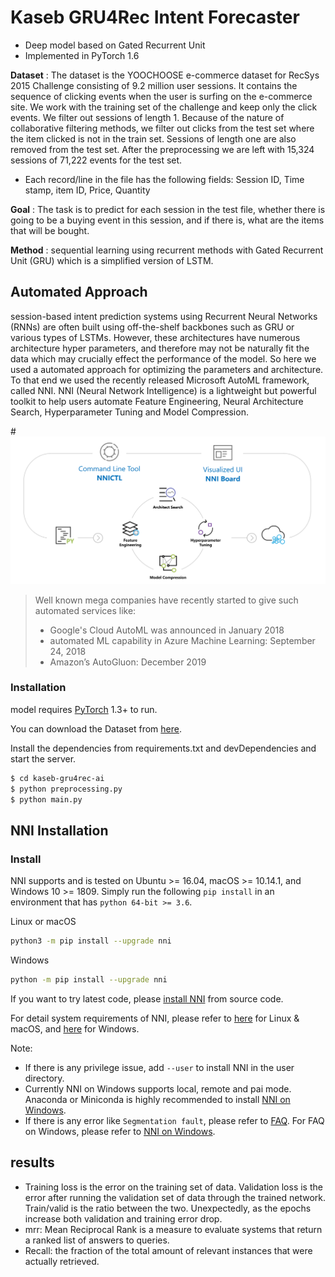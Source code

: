 # Kaseb GRU4Rec Intent Forecaster 

  - Deep model based on Gated Recurrent Unit
  - Implemented in PyTorch 1.6




**Dataset** : The dataset is the YOOCHOOSE e-commerce dataset for RecSys 2015 Challenge consisting of 9.2 million user sessions. It contains the sequence of clicking events when the user is surfing on the e-commerce site. We work with the training set of the challenge and keep only the click events. We filter out sessions of length 1. Because of the nature of collaborative filtering methods, we filter out clicks from the test set where the item clicked is not in the train set. Sessions of length
one are also removed from the test set. After the preprocessing we are left with 15,324 sessions of
71,222 events for the test set.
* Each record/line in the file has the following fields: Session ID, Time stamp, item ID, Price, Quantity


**Goal** : The task is to predict for each session in the test file, whether there is going to be a buying event in this session, and if there is, what are the items that will be bought.


**Method** : sequential learning using recurrent methods with Gated Recurrent Unit (GRU) which is a simplified version of LSTM.


## Automated Approach 
session-based intent prediction systems using Recurrent Neural Networks (RNNs) are often built using off-the-shelf backbones such as GRU or various types of LSTMs. However, these architectures have numerous architecture hyper parameters, and therefore may not be naturally fit the data which may crucially effect the performance of the model. So here we used a automated approach for optimizing the parameters and architecture. To that end we used the recently released Microsoft AutoML framework, called NNI.
NNI (Neural Network Intelligence) is a lightweight but powerful toolkit to help users automate Feature Engineering, Neural Architecture Search, Hyperparameter Tuning and Model Compression.

#<a href="nni-has-been-released"><img src="assets/overview nni.svg" /></a>

> Well known mega companies have recently started to give such automated services like: 
> * Google's Cloud AutoML was announced in January 2018
> * automated ML capability in Azure Machine Learning: September 24, 2018
> * Amazon’s AutoGluon: December 2019

### Installation

model requires [PyTorch](https://pytorch.org/) 1.3+ to run.

You can download the Dataset from [here](https://recsys.yoochoose.net/challenge.html).

Install the dependencies from requirements.txt and devDependencies and start the server.

```sh
$ cd kaseb-gru4rec-ai
$ python preprocessing.py
$ python main.py
```
## **NNI Installation**

### **Install**

NNI supports and is tested on Ubuntu >= 16.04, macOS >= 10.14.1, and Windows 10 >= 1809. Simply run the following `pip install` in an environment that has `python 64-bit >= 3.6`.

Linux or macOS

```bash
python3 -m pip install --upgrade nni
```

Windows

```bash
python -m pip install --upgrade nni
```

If you want to try latest code, please [install NNI](https://nni.readthedocs.io/en/latest/installation.html) from source code.

For detail system requirements of NNI, please refer to [here](https://nni.readthedocs.io/en/latest/Tutorial/InstallationLinux.html#system-requirements) for Linux & macOS, and [here](https://nni.readthedocs.io/en/latest/Tutorial/InstallationWin.html#system-requirements) for Windows.

Note:

* If there is any privilege issue, add `--user` to install NNI in the user directory.
* Currently NNI on Windows supports local, remote and pai mode. Anaconda or Miniconda is highly recommended to install [NNI on Windows](docs/en_US/Tutorial/InstallationWin.md).
* If there is any error like `Segmentation fault`, please refer to [FAQ](docs/en_US/Tutorial/FAQ.md). For FAQ on Windows, please refer to [NNI on Windows](docs/en_US/Tutorial/InstallationWin.md#faq).


## results
* Training loss is the error on the training set of data. Validation loss is the error after running the validation set of data through the trained network. Train/valid is the ratio between the two. Unexpectedly, as the epochs increase both validation and training error drop.
* mrr: Mean Reciprocal Rank is a measure to evaluate systems that return a ranked list of answers to queries.
* Recall: the fraction of the total amount of relevant instances that were actually retrieved.







